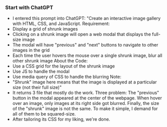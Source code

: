 ### Start with ChatGPT
- I entered this prompt into ChatGPT:
"Create an interactive image gallery with HTML, CSS, and JavaScript.
Requirement:
- Display a grid of shrunk images
- Clicking on a shrunk image will open a web modal that displays the full-size image
- The modal will have "previous" and "next" buttons to navigate to other images in the grid
- Each time the user hovers the mouse over a single shrunk image, blur all other shrunk image
About the Code:
- Use a CSS grid for the layout of the shrunk image
- Use JS to handle the modal
- Use media query of CSS to handle the blurring
Note: 
- "Shrunk" image here means that the image is displayed at a particular size (not their full size)"
- It returns 3 file that mostly do the work. Three problem: The "previous" button in the modal appeared at the center of the webpage. When hover over an image, only images at its right side got blurred. Finally, the size of the "shrunk" image is not the same. To make it simple, I demand for all of them to be squared-size.
- After tailoring its CSS for my liking, we're done.
